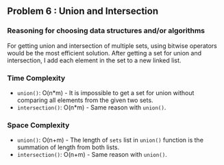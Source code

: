 ## Problem 6 : Union and Intersection

### Reasoning for choosing data structures and/or algorithms

For getting union and intersection of multiple sets, using bitwise operators would be the most efficient solution. After getting a set for union and intersection, I add each element in the set to a new linked list.

### Time Complexity

- `union()`: O(n\*m) - It is impossible to get a set for union without comparing all elements from the given two sets.
- `intersection()`: O(n\*m) - Same reason with `union()`.

### Space Complexity

- `union()`: O(n\+m) - The length of `sets` list in `union()` function is the summation of length from both lists.
- `intersection()`: O(n\+m) - Same reason with `union()`.

